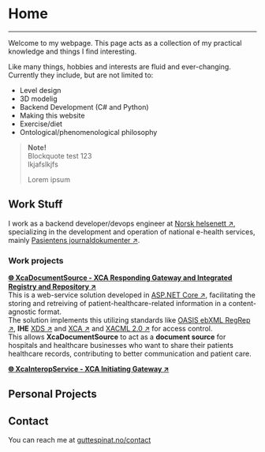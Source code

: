 # Home
___
Welcome to my webpage. This page acts as a collection of my practical knowledge and things I find interesting.  

Like many things, hobbies and interests are fluid and ever-changing. Currently they include, but are not limited to:
* Level design
* 3D modelig
* Backend Development (C# and Python)
* Making this website
* Exercise/diet
* Ontological/phenomenological philosophy

> **Note!**  
> Blockquote test 123  
> lkjafslkjfs  
>
> Lorem ipsum

## Work Stuff
I work as a backend developer/devops engineer at [Norsk helsenett ↗](https://www.nhn.no/), specializing in the development and operation of national e-health services, mainly [Pasientens journaldokumenter ↗](https://www.nhn.no/tjenester/pasientens-journaldokumenter).  

### Work projects
[**🌐 XcaDocumentSource - XCA Responding Gateway and Integrated Registry and Repository ↗**](https://github.com/timmo-nhn/XcaDocumentSource)  
This is a web-service solution developed in [ASP.NET Core ↗](https://dotnet.microsoft.com/en-us/apps/aspnet), facilitating the storing and retreiving of patient-healthcare-related information in a content-agnostic format.  
The solution implements this utilizing standards like [OASIS ebXML RegRep ↗](https://docs.oasis-open.org/regrep/regrep-core/v4.0/os/regrep-core-rim-v4.0-os.pdf), **IHE** [XDS ↗](https://profiles.ihe.net/ITI/TF/Volume1/ch-10.html) and [XCA ↗](https://profiles.ihe.net/ITI/TF/Volume1/ch-18.html) and [XACML 2.0 ↗](https://docs.oasis-open.org/xacml/2.0/access_control-xacml-2.0-core-spec-os.pdf) for access control.   
This allows **XcaDocumentSource** to act as a **document source** for hospitals and healthcare businesses who want to share their patients healthcare records, contributing to better communication and patient care.

[**🌐 XcaInteropService - XCA Initiating Gateway ↗**](https://github.com/timmo-nhn/XcaInteropService)



## Personal Projects

## Contact
You can reach me at [guttespinat.no/contact](#)
